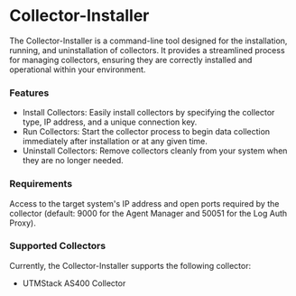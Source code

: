 # Collector-Installer

The Collector-Installer is a command-line tool designed for the installation, running, and uninstallation of collectors. It provides a streamlined process for managing collectors, ensuring they are correctly installed and operational within your environment.

### Features
- Install Collectors: Easily install collectors by specifying the collector type, IP address, and a unique connection key.
- Run Collectors: Start the collector process to begin data collection immediately after installation or at any given time.
- Uninstall Collectors: Remove collectors cleanly from your system when they are no longer needed.

### Requirements
Access to the target system's IP address and open ports required by the collector (default: 9000 for the Agent Manager and 50051 for the Log Auth Proxy).

### Supported Collectors
Currently, the Collector-Installer supports the following collector:
- UTMStack AS400 Collector 
